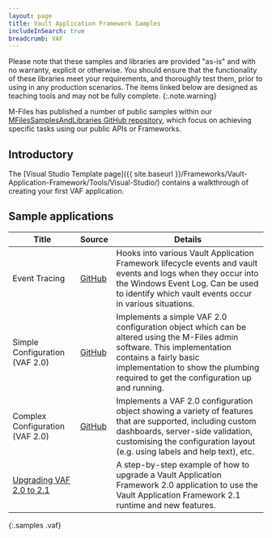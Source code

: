 ```yaml
---
layout: page
title: Vault Application Framework Samples
includeInSearch: true
breadcrumb: VAF
---
```


Please note that these samples and libraries are provided "as-is" and with no warranty, explicit or otherwise. You should ensure that the functionality of these libraries meet your requirements, and thoroughly test them, prior to using in any production scenarios.  The items linked below are designed as teaching tools and may not be fully complete.
{:.note.warning}

M-Files has published a number of public samples within our [MFilesSamplesAndLibraries GitHub repository](https://github.com/M-Files/MFilesSamplesAndLibraries/tree/master/Samples#readme), which focus on achieving specific tasks using our public APIs or Frameworks.

## Introductory

The [Visual Studio Template page]({{ site.baseurl }}/Frameworks/Vault-Application-Framework/Tools/Visual-Studio/) contains a walkthrough of creating your first VAF application.

## Sample applications

 Title | Source | Details
--- | --- | ---
Event Tracing | [GitHub](https://github.com/M-Files/MFilesSamplesAndLibraries/tree/master/Samples/EventTracing#readme) | Hooks into various Vault Application Framework lifecycle events and vault events and logs when they occur into the Windows Event Log.  Can be used to identify which vault events occur in various situations.
Simple Configuration (VAF 2.0) | [GitHub](https://github.com/M-Files/MFilesSamplesAndLibraries/tree/master/Samples/VAF/SimpleConfiguration) | Implements a simple VAF 2.0 configuration object which can be altered using the M-Files admin software.  This implementation contains a fairly basic implementation to show the plumbing required to get the configuration up and running.
Complex Configuration (VAF 2.0) | [GitHub](https://github.com/M-Files/MFilesSamplesAndLibraries/tree/master/Samples/VAF/ComplexConfiguration) | Implements a VAF 2.0 configuration object showing a variety of features that are supported, including custom dashboards, server-side validation, customising the configuration layout (e.g. using labels and help text), etc.
[Upgrading VAF 2.0 to 2.1](Upgrading-VAF2.0-To-2.1) | | A step-by-step example of how to upgrade a Vault Application Framework 2.0 application to use the Vault Application Framework 2.1 runtime and new features.
{:.samples .vaf}
